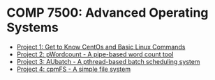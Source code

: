 # COMP 7500: Advanced Operating Systems
* [Project 1: Get to Know CentOs and Basic Linux Commands](https://github.com/Mousumi44/Operating-System-Concepts/tree/master/project1)
* [Project 2: pWordcount - A pipe-based word count tool ](https://github.com/Mousumi44/Operating-System-Concepts/tree/master/project2)
* [Project 3: AUbatch - A pthread-based batch scheduling system](https://github.com/Mousumi44/Operating-System-Concepts/tree/master/project3)
* [Project 4: cpmFS - A simple file system](https://github.com/Mousumi44/Operating-System-Concepts/tree/master/Project%204-cpmFS)
